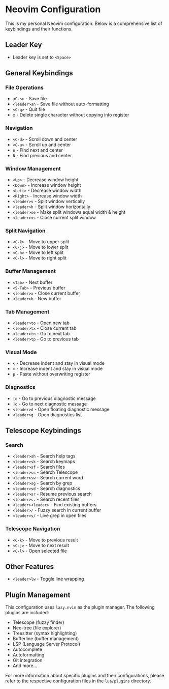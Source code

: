 # Neovim Configuration

This is my personal Neovim configuration. Below is a comprehensive list of keybindings and their functions.

## Leader Key
- Leader key is set to `<Space>`

## General Keybindings

### File Operations
- `<C-s>` - Save file
- `<leader>sn` - Save file without auto-formatting
- `<C-q>` - Quit file
- `x` - Delete single character without copying into register

### Navigation
- `<C-d>` - Scroll down and center
- `<C-u>` - Scroll up and center
- `n` - Find next and center
- `N` - Find previous and center

### Window Management
- `<Up>` - Decrease window height
- `<Down>` - Increase window height
- `<Left>` - Decrease window width
- `<Right>` - Increase window width
- `<leader>v` - Split window vertically
- `<leader>h` - Split window horizontally
- `<leader>se` - Make split windows equal width & height
- `<leader>xs` - Close current split window

### Split Navigation
- `<C-k>` - Move to upper split
- `<C-j>` - Move to lower split
- `<C-h>` - Move to left split
- `<C-l>` - Move to right split

### Buffer Management
- `<Tab>` - Next buffer
- `<S-Tab>` - Previous buffer
- `<leader>x` - Close current buffer
- `<leader>b` - New buffer

### Tab Management
- `<leader>to` - Open new tab
- `<leader>tx` - Close current tab
- `<leader>tn` - Go to next tab
- `<leader>tp` - Go to previous tab

### Visual Mode
- `<` - Decrease indent and stay in visual mode
- `>` - Increase indent and stay in visual mode
- `p` - Paste without overwriting register

### Diagnostics
- `[d` - Go to previous diagnostic message
- `]d` - Go to next diagnostic message
- `<leader>d` - Open floating diagnostic message
- `<leader>q` - Open diagnostics list

## Telescope Keybindings

### Search
- `<leader>sh` - Search help tags
- `<leader>sk` - Search keymaps
- `<leader>sf` - Search files
- `<leader>ss` - Search Telescope
- `<leader>sw` - Search current word
- `<leader>sg` - Search by grep
- `<leader>sd` - Search diagnostics
- `<leader>sr` - Resume previous search
- `<leader>s.` - Search recent files
- `<leader><leader>` - Find existing buffers
- `<leader>/` - Fuzzy search in current buffer
- `<leader>s/` - Live grep in open files

### Telescope Navigation
- `<C-k>` - Move to previous result
- `<C-j>` - Move to next result
- `<C-l>` - Open selected file

## Other Features
- `<leader>lw` - Toggle line wrapping

## Plugin Management
This configuration uses `lazy.nvim` as the plugin manager. The following plugins are included:
- Telescope (fuzzy finder)
- Neo-tree (file explorer)
- Treesitter (syntax highlighting)
- Bufferline (buffer management)
- LSP (Language Server Protocol)
- Autocomplete
- Autoformatting
- Git integration
- And more...

For more information about specific plugins and their configurations, please refer to the respective configuration files in the `lua/plugins` directory.
